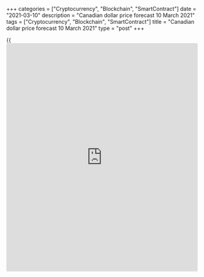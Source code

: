 +++
categories = ["Cryptocurrency", "Blockchain", "SmartContract"]
date = "2021-03-10"
description = "Canadian dollar price forecast 10 March 2021"
tags = ["Cryptocurrency", "Blockchain", "SmartContract"]
title = "Canadian dollar price forecast 10 March 2021"
type = "post"
+++

{{<iframe id="large-banner" src="https://www.bounty.group/#slide=19.0" width="100%" height="600" scrolling="no" style="border: 0px solid rgb(216, 221, 230); border-radius: 3px;">}}

2021-03-10

2021-03-10

Bank of Canada takes an early start. Forecast as of 10.03.2021Dmitri
Demidenko

The rapid growth of oil and the US economy's recovery encourage
[USDCAD][1] and [EURCAD][2] bears to go ahead. The BoC meeting and the
Canadian employment report could serve as signals for opening positions.
Let us discuss the Forex outlook and make up a trading plan.

## Weekly Canadian dollar fundamental forecast

According to the OECD forecasts, the world economy is ready to grow by
5.6% in 2021. Which of the central banks of the world’s major economies
will be the first to normalize monetary [policy](https://www.fintechee.com/policy/)? The answer to this
question is extremely important for financial markets because the
tapering of the QE program and the rates' increase will strengthen the
local currency. It becomes a Forex favorite, the fate of the trend
becomes clear, and traders have only one thing to do - to buy.

The US economy's strength and the Treasury yield rally suggest that the
Fed will be the first to start normalizing monetary [policy](https://www.fintechee.com/policy/). Indeed,
according to research by the Federal Reserve Bank of Cleveland, if the
Fed had adhered to the old, classical inflation-targeting approach, the
federal funds rate in the first quarters of 2022 and 2023 would have
increased to 1.01% and 1.55%, respectively. The problem is that Jerome
Powell and his team decided to manage average inflation, that is,
tolerate its too high values. The Fed claims that it intends to remain
passive for a long time. In my opinion, in this case, we can trust the
US regulator.

The Bank of Canada, on the other hand, is faced with the problem of
excessive QE scales against the backdrop of a booming economy. In the
fourth quarter of 2020, Canada's GDP expanded by 9.6%, while the
Bloomberg experts forecast the growth of only 7.3% YoY. In 2021, experts
expect the economy to grow by 5.4%, which is higher than the BoC's
January estimate of 4%.

### Canada's GDP dynamics

 _Source: Bloomberg._

What's the reason for purchasing assets worth CA$4 billion a week having
such good GDP figures? The Bank of Canada's QE program is already
unprecedented among the G7 countries based on the scale of sovereign
debt markets, and then the economy is showing substantial growth. The
Bank of Canada is unwilling to continue bond purсhases at the same pace
amid a reduction in the issue scale. Is the BoC trying to taper QE so as
not to reduce its own exports? Canadian exports should experience
problems due to the strengthening of the CAD.

In fact, there is no problem. Since the beginning of the year, the oil
price has grown by 30%, while the CAD exchange rate has increased by
only 0.4% against the US dollar. Canada's GDP continues to grow due to
the oil market, which is on the rise thanks to the booming global demand
and OPEC+ reluctance to increase production, and due to the strength of
the US economy, which accounts for 76% of Canadian exports. At the same
time, the OECD believes that Ottawa will become the second-largest
beneficiary of Joe Biden's $1.9 trillion fiscal stimulus after
Washington due to close economic ties between the two North American
countries.

### The impact of fiscal stimulus on economies



 _Source: Financial Times._

### Weekly [USDCAD][1] and [EURCAD][2] trading plan

In my opinion, the Bank of Canada will decide on the QE tapering on
March 10. If it will not happen, then definitely in April. Strong
Canadian employment statistics in February will be an additional driver
for the decline of the [USDCAD][1] and [EURCAD][2] prices. I recommend
selling on the breakout of the supports at 1.2615 and 1.4985.



## Price chart of USDCAD in real time mode

The content of this article reflects the author’s opinion and does not
necessarily reflect the official position of LiteForex. The material
published on this page is provided for informational purposes only and
should not be considered as the provision of investment advice for the
purposes of Directive 2004/39/EC.

Rate this article:

{{value}}

( {{count}} {{title}} )

   1. my.liteforex.com/trading/chart?symbol=USDCAD&returnUrl=true
   2. my.liteforex.com/trading/chart?symbol=EURCAD&returnUrl=true